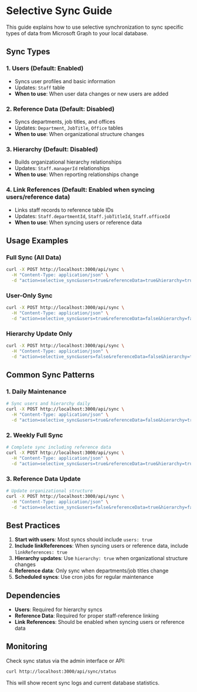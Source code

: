 # Selective Sync Guide

This guide explains how to use selective synchronization to sync specific types of data from Microsoft Graph to your local database.

## Sync Types

### 1. **Users** (Default: Enabled)

- Syncs user profiles and basic information
- Updates: `Staff` table
- **When to use**: When user data changes or new users are added

### 2. **Reference Data** (Default: Disabled)

- Syncs departments, job titles, and offices
- Updates: `Department`, `JobTitle`, `Office` tables
- **When to use**: When organizational structure changes

### 3. **Hierarchy** (Default: Disabled)

- Builds organizational hierarchy relationships
- Updates: `Staff.managerId` relationships
- **When to use**: When reporting relationships change

### 4. **Link References** (Default: Enabled when syncing users/reference data)

- Links staff records to reference table IDs
- Updates: `Staff.departmentId`, `Staff.jobTitleId`, `Staff.officeId`
- **When to use**: When syncing users or reference data

## Usage Examples

### Full Sync (All Data)

```bash
curl -X POST http://localhost:3000/api/sync \
  -H "Content-Type: application/json" \
  -d "action=selective_sync&users=true&referenceData=true&hierarchy=true&linkReferences=true"
```

### User-Only Sync

```bash
curl -X POST http://localhost:3000/api/sync \
  -H "Content-Type: application/json" \
  -d "action=selective_sync&users=true&referenceData=false&hierarchy=false&linkReferences=true"
```

### Hierarchy Update Only

```bash
curl -X POST http://localhost:3000/api/sync \
  -H "Content-Type: application/json" \
  -d "action=selective_sync&users=false&referenceData=false&hierarchy=true&linkReferences=false"
```

## Common Sync Patterns

### 1. **Daily Maintenance**

```bash
# Sync users and hierarchy daily
curl -X POST http://localhost:3000/api/sync \
  -H "Content-Type: application/json" \
  -d "action=selective_sync&users=true&referenceData=false&hierarchy=true&linkReferences=true"
```

### 2. **Weekly Full Sync**

```bash
# Complete sync including reference data
curl -X POST http://localhost:3000/api/sync \
  -H "Content-Type: application/json" \
  -d "action=selective_sync&users=true&referenceData=true&hierarchy=true&linkReferences=true"
```

### 3. **Reference Data Update**

```bash
# Update organizational structure
curl -X POST http://localhost:3000/api/sync \
  -H "Content-Type: application/json" \
  -d "action=selective_sync&users=false&referenceData=true&hierarchy=false&linkReferences=true"
```

## Best Practices

1. **Start with users**: Most syncs should include `users: true`
2. **Include linkReferences**: When syncing users or reference data, include `linkReferences: true`
3. **Hierarchy updates**: Use `hierarchy: true` when organizational structure changes
4. **Reference data**: Only sync when departments/job titles change
5. **Scheduled syncs**: Use cron jobs for regular maintenance

## Dependencies

- **Users**: Required for hierarchy syncs
- **Reference Data**: Required for proper staff-reference linking
- **Link References**: Should be enabled when syncing users or reference data

## Monitoring

Check sync status via the admin interface or API:

```bash
curl http://localhost:3000/api/sync/status
```

This will show recent sync logs and current database statistics.

